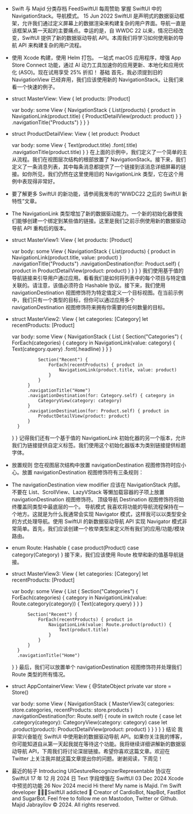 - Swift 与 Majid
  分类存档 FeedSwiftUI 每周赞助
  掌握 SwiftUI 中的 NavigationStack。导航模式。
  15 Jun 2022
  SwiftUI 是声明式的数据驱动框架，允许我们通过定义屏幕上的数据渲染来构建复杂的用户界面。导航一直是该框架从第一天起的主要痛点。幸运的是，自 WWDC 22 以来，情况已经改变，SwiftUI 提供了新的数据驱动导航 API。本周我们将学习如何使用新的导航 API 来构建复杂的用户流程。
- 使用 Xcode 构建，使用 Helm 打包。
  一站式 macOS 应用程序，增强 App Store Connect 功能，通过 AI 动力工具加速你的应用更新、本地化和应用优化 (ASO)。现在试用享受 25% 折扣！
  基础
  首先，我必须提到旧的 NavigationView 已经弃用，我们应该使用新的 NavigationStack。让我们来看一个快速的例子。
- struct MasterView: View {
    let products: [Product]
    
    var body: some View {
        NavigationStack {
            List(products) { product in
                NavigationLink(product.title) {
                    ProductDetailView(product: product)
                }
            }
            .navigationTitle("Products")
        }
    }
  }
- struct ProductDetailView: View {
    let product: Product
    
    var body: some View {
        Text(product.title)
            .font(.title)
            .navigationTitle(product.title)
    }
  }
  在上面的示例中，我们定义了一个简单的主从流程。我们在视图层次结构的根部放置了 NavigationStack。接下来，我们定义了一条消息列表，其中每条消息都提供了一个链接到该消息详细屏幕的链接。如你所见，我们仍然在这里使用旧的 NavigationLink 类型，它在这个用例中表现得非常好。
- 要了解更多 SwiftUI 的新功能，请参阅我发布的“WWDC22 之后的 SwiftUI 新特性”文章。
- The NavigationLink 类型增加了新的数据驱动能力。一个新的初始化器使我们能够创建一个绑定到某些值的链接。这里是我们之前示例使用新的数据驱动导航 API 重构后的版本。
- struct MasterView1: View {
    let products: [Product]
    
    var body: some View {
        NavigationStack {
            List(products) { product in
                NavigationLink(product.title, value: product)
            }
            .navigationTitle("Products")
            .navigationDestination(for: Product.self) { product in
                ProductDetailView(product: product)
            }
        }
    }
  }
  我们使用基于值的导航链接来引导用户通过应用。看看我们是如何将列表中的每个项目与特定值关联的。请注意，该值必须符合 Hashable 协议。接下来，我们使用 navigationDestination 视图修饰符为特定值定义一个目标视图。在当前示例中，我们只有一个类型的目标，但你可以通过应用多个 navigationDestination 视图修饰符来拥有你需要的任何数量的目标。
- struct MasterView2: View {
    let categories: [Category]
    let recentProducts: [Product]
    
    var body: some View {
        NavigationStack {
            List {
                Section("Categories") {
                    ForEach(categories) { category in
                        NavigationLink(value: category) {
                            Text(category.query)
                                .font(.headline)
                        }
                    }
                }
                
                Section("Recent") {
                    ForEach(recentProducts) { product in
                        NavigationLink(product.title, value: product)
                    }
                }
            }
            .navigationTitle("Home")
            .navigationDestination(for: Category.self) { category in
                CategoryView(category: category)
            }
            .navigationDestination(for: Product.self) { product in
                ProductDetailView(product: product)
            }
        }
    }
  }
  记得我们还有一个基于值的 NavigationLink 初始化器的另一个版本，允许我们为链接提供自定义标签。我们使用这个初始化器版本为类别链接提供标题字体。
- 放置规则
  您在视图层次结构中放置 navigationDestination 视图修饰符时应小心。放置 navigationDestination 视图修饰符有三条规则：
- The navigationDestination view modifier 应该在 NavigationStack 内部。
  不要在 List、ScrollView、LazyVStack 等懒加载容器的子项上放置 navigationDestination 视图修饰符。
  顶级导航 Destination 视图修饰符将始终覆盖同类型中最底层的一个。
  导航模式
  我喜欢将功能的导航流程保持在一个地方。这就是为什么我通常会实现 Navigator 模式，这样我可以以类型安全的方式处理导航。使用 SwiftUI 的新数据驱动导航 API 实现 Navigator 模式非常简单。首先，我们应该创建一个枚举类型来定义所有我们的应用/功能/模块路由。
- enum Route: Hashable {
    case product(Product)
    case category(Category)
  }
  接下来，我们应该使用 Route 枚举和新的值基导航链接。
- struct MasterView3: View {
    let categories: [Category]
    let recentProducts: [Product]
    
    var body: some View {
        List {
            Section("Categories") {
                ForEach(categories) { category in
                    NavigationLink(value: Route.category(category)) {
                        Text(category.query)
                    }
                }
            }
            
            Section("Recent") {
                ForEach(recentProducts) { product in
                    NavigationLink(value: Route.product(product)) {
                        Text(product.title)
                    }
                }
            }
        }
        .navigationTitle("Home")
    }
  }
  最后，我们可以放置单个 navigationDestination 视图修饰符并处理我们 Route 类型的所有情况。
- struct AppContainerView: View {
    @StateObject private var store = Store()
    
    var body: some View {
        NavigationStack {
            MasterView3(
                categories: store.categories,
                recentProducts: store.products
            )
            .navigationDestination(for: Route.self) { route in
                switch route {
                case let .category(category):
                    CategoryView(category: category)
                case let .product(product):
                    ProductDetailView(product: product)
                }
            }
        }
    }
  }
  结论
  我非常兴奋能在 SwiftUI 中使用新的数据驱动导航 API。如果你关注我的博客，你可能知道自从第一天起我就在等待这个功能。我将继续详细讲解新的数据驱动导航 API，下周我们将讨论深层链接。希望你喜欢这篇文章。欢迎在 Twitter 上关注我并就这篇文章提出你的问题。谢谢阅读，下周见！
- 最近的帖子
  Introducing UIGestureRecognizerRepresentable 协议在 SwiftUI 17 年 12 月 2024 日
  Text 字段增强在 SwiftUI 03 Dec 2024
  Xcode 中预览的功能 26 Nov 2024
  mecid
  Hi there! My name is Majid.
  I'm Swift developer 👨🏻‍💻SwiftUI addicted 🚀
  Creator of CardioBot, NapBot, FastBot and SugarBot.
  Feel free to follow me on Mastodon, Twitter or Github.
  Majid Jabrayilov © 2024. All rights reserved.